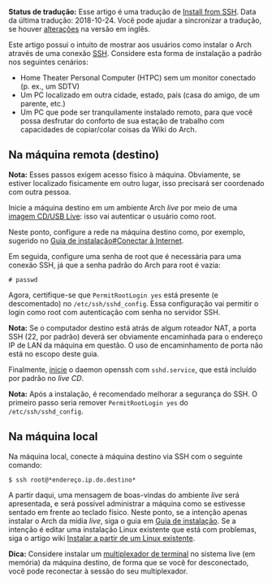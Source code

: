 **Status de tradução:** Esse artigo é uma tradução de [Install from SSH](/index.php/Install_from_SSH "Install from SSH"). Data da última tradução: 2018-10-24\. Você pode ajudar a sincronizar a tradução, se houver [alterações](https://wiki.archlinux.org/index.php?title=Install_from_SSH&diff=0&oldid=544157) na versão em inglês.

Este artigo possui o intuito de mostrar aos usuários como instalar o Arch através de uma conexão [SSH](/index.php/SSH "SSH"). Considere esta forma de instalação a padrão nos seguintes cenários:

*   Home Theater Personal Computer (HTPC) sem um monitor conectado (p. ex., um SDTV)
*   Um PC localizado em outra cidade, estado, país (casa do amigo, de um parente, etc.)
*   Um PC que pode ser tranquilamente instalado remoto, para que você possa desfrutar do conforto de sua estação de trabalho com capacidades de copiar/colar coisas da Wiki do Arch.

## Na máquina remota (destino)

**Nota:** Esses passos exigem acesso físico à máquina. Obviamente, se estiver localizado fisicamente em outro lugar, isso precisará ser coordenado com outra pessoa.

Inicie a máquina destino em um ambiente Arch *live* por meio de uma [imagem CD/USB Live](/index.php/Obtendo_e_instalando_o_Arch "Obtendo e instalando o Arch"): isso vai autenticar o usuário como root.

Neste ponto, configure a rede na máquina destino como, por exemplo, sugerido no [Guia de instalação#Conectar à Internet](/index.php/Guia_de_instala%C3%A7%C3%A3o#Conectar_.C3.A0_Internet "Guia de instalação").

Em seguida, configure uma senha de root que é necessária para uma conexão SSH, já que a senha padrão do Arch para root é vazia:

```
# passwd

```

Agora, certifique-se que `PermitRootLogin yes` está presente (e descomentado) no `/etc/ssh/sshd_config`. Essa configuração vai permitir o login como root com autenticação com senha no servidor SSH.

**Nota:** Se o computador destino está atrás de algum roteador NAT, a porta SSH (22, por padrão) deverá ser obviamente encaminhada para o endereço IP de LAN da máquina em questão. O uso de encaminhamento de porta não está no escopo deste guia.

Finalmente, [inicie](/index.php/Inicie "Inicie") o daemon openssh com `sshd.service`, que está incluído por padrão no *live CD*.

**Nota:** Após a instalação, é recomendado melhorar a segurança do SSH. O primeiro passo seria remover `PermitRootLogin yes` do `/etc/ssh/sshd_config`.

## Na máquina local

Na máquina local, conecte à máquina destino via SSH com o seguinte comando:

```
$ ssh root@*endereço.ip.do.destino*

```

A partir daqui, uma mensagem de boas-vindas do ambiente *live* será apresentada, e será possível administrar a máquina como se estivesse sentado em frente ao teclado físico. Neste ponto, se a intenção apenas instalar o Arch da mídia *live*, siga o guia em [Guia de instalação](/index.php/Guia_de_instala%C3%A7%C3%A3o "Guia de instalação"). Se a intenção é editar uma instalação Linux existente que está com problemas, siga o artigo wiki [Instalar a partir de um Linux existente](/index.php/Instalar_a_partir_de_um_Linux_existente "Instalar a partir de um Linux existente").

**Dica:** Considere instalar um [multiplexador de terminal](/index.php/List_of_applications#Terminal_multiplexers "List of applications") no sistema live (em memória) da máquina destino, de forma que se você for desconectado, você pode reconectar à sessão do seu multiplexador.